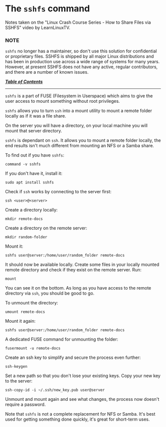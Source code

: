 # The `sshfs` command

Notes taken on the "Linux Crash Course Series - How to Share Files via SSHFS"
video by LearnLinuxTV.

### NOTE 
`sshfs` no longer has a maintainer, so don't use this solution for confidential
or proprietary files. SSHFS is shipped by all major Linux distributions and has
been in production use across a wide range of systems for many years. However,
at present SSHFS does not have any active, regular contributors, and there are
a number of known issues.

[***Table of Contents***](/README.md)

---

`sshfs` is a part of FUSE (Filesystem in Userspace) which aims to give the user
access to mount something without root privileges. 

`sshfs` allows you to turn `ssh` into a mount utility to mount a remote folder
locally as if it was a file share. 

On the server you will have a directory, on your local machine you will mount
that server directory.

`sshfs` is dependant on `ssh`. It allows you to mount a remote folder locally, 
the end results isn't much different from mounting an NFS or a Samba share. 

To find out if you have `sshfs`:

    command -v sshfs

If you don't have it, install it:

    sudo apt install sshfs

Check if `ssh` works by connecting to the server first:

    ssh <user>@<server>

Create a directory locally:

    mkdir remote-docs

Create a directory on the remote server:

    mkdir random-folder

Mount it:

    sshfs user@server:/home/user/random_folder remote-docs

It should now be available locally. Create some files in your locally mounted
remote directory and check if they exist on the remote server. Run:

    mount

You can see it on the bottom. As long as you have access to the remote
directory via `ssh`, you should be good to go.

To unmount the directory:

    umount remote-docs

Mount it again:

    sshfs user@server:/home/user/random_folder remote-docs

A dedicated FUSE command for unmounting the folder:

    fusermount -u remote-docs

Create an ssh key to simplify and secure the process even further:

    ssh-keygen

Set a new path so that you don't lose your existing keys. Copy your new key to
the server:

    ssh-copy-id -i ~/.ssh/new_key.pub user@server

Unmount and mount again and see what changes, the process now doesn't require a
password.

Note that `sshfs` is not a complete replacement for NFS or Samba. It's best
used for getting something done quickly, it's great for short-term uses.
    
